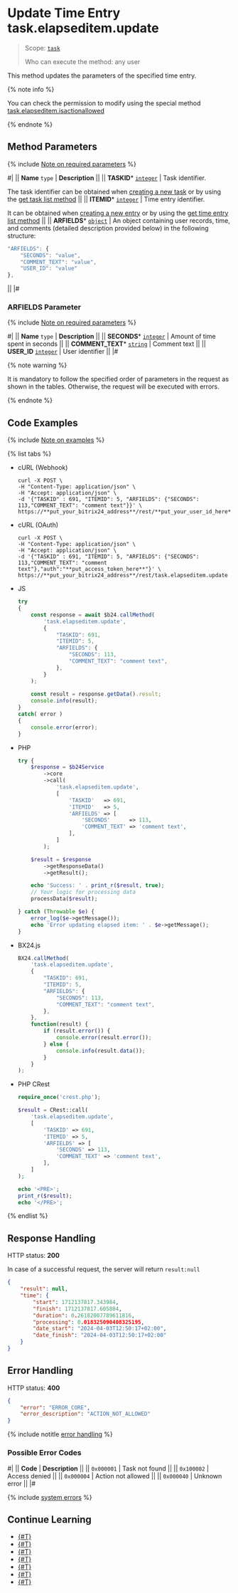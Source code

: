 # Update Time Entry task.elapseditem.update

> Scope: [`task`](../../scopes/permissions.md)
>
> Who can execute the method: any user

This method updates the parameters of the specified time entry.

{% note info %}

You can check the permission to modify using the special method [task.elapseditem.isactionallowed](./task-elapsed-item-is-action-allowed.md)

{% endnote %}

## Method Parameters

{% include [Note on required parameters](../../../_includes/required.md) %}

#|
|| **Name**
`type` | **Description** ||
|| **TASKID***
[`integer`](../../data-types.md) | Task identifier.

The task identifier can be obtained when [creating a new task](../tasks-task-add.md) or by using the [get task list method](../tasks-task-list.md) ||
|| **ITEMID***
[`integer`](../../data-types.md) | Time entry identifier.

It can be obtained when [creating a new entry](./task-elapsed-item-add.md) or by using the [get time entry list method](./task-elapsed-item-get-list.md) ||
|| **ARFIELDS***
[`object`](../../data-types.md) | An object containing user records, time, and comments (detailed description provided below) in the following structure:

```js
"ARFIELDS": {
    "SECONDS": "value", 
    "COMMENT_TEXT": "value",
    "USER_ID": "value"
},
```

 ||
|#

### ARFIELDS Parameter

{% include [Note on required parameters](../../../_includes/required.md) %}

#|
|| **Name**
`type` | **Description** ||
|| **SECONDS***
[`integer`](../../data-types.md) | Amount of time spent in seconds ||
|| **COMMENT_TEXT***
[`string`](../../data-types.md) | Comment text ||
|| **USER_ID**
[`integer`](../../data-types.md) | User identifier ||
|#

{% note warning %}

It is mandatory to follow the specified order of parameters in the request as shown in the tables. Otherwise, the request will be executed with errors.

{% endnote %}

## Code Examples

{% include [Note on examples](../../../_includes/examples.md) %}

{% list tabs %}

- cURL (Webhook)

    ```http
    curl -X POST \
    -H "Content-Type: application/json" \
    -H "Accept: application/json" \
    -d '{"TASKID" : 691, "ITEMID": 5, "ARFIELDS": {"SECONDS": 113,"COMMENT_TEXT": "comment text"}}' \
    https://**put_your_bitrix24_address**/rest/**put_your_user_id_here**/**put_your_webhook_here**/task.elapseditem.update
    ```

- cURL (OAuth)

    ```http
    curl -X POST \
    -H "Content-Type: application/json" \
    -H "Accept: application/json" \
    -d '{"TASKID" : 691, "ITEMID": 5, "ARFIELDS": {"SECONDS": 113,"COMMENT_TEXT": "comment text"},"auth":"**put_access_token_here**"}' \
    https://**put_your_bitrix24_address**/rest/task.elapseditem.update
    ```

- JS

    ```js
    try
    {
    	const response = await $b24.callMethod(
    		'task.elapseditem.update',
    		{
    			"TASKID": 691,
    			"ITEMID": 5,
    			"ARFIELDS": {
    				"SECONDS": 113, 
    				"COMMENT_TEXT": "comment text",
    			},
    		}
    	);
    	
    	const result = response.getData().result;
    	console.info(result);
    }
    catch( error )
    {
    	console.error(error);
    }
    ```

- PHP

    ```php
    try {
        $response = $b24Service
            ->core
            ->call(
                'task.elapseditem.update',
                [
                    'TASKID'   => 691,
                    'ITEMID'   => 5,
                    'ARFIELDS' => [
                        'SECONDS'      => 113,
                        'COMMENT_TEXT' => 'comment text',
                    ],
                ]
            );
    
        $result = $response
            ->getResponseData()
            ->getResult();
    
        echo 'Success: ' . print_r($result, true);
        // Your logic for processing data
        processData($result);
    
    } catch (Throwable $e) {
        error_log($e->getMessage());
        echo 'Error updating elapsed item: ' . $e->getMessage();
    }
    ```

- BX24.js

    ```js
    BX24.callMethod(
        'task.elapseditem.update',
        {
            "TASKID": 691,
            "ITEMID": 5,
            "ARFIELDS": {
                "SECONDS": 113, 
                "COMMENT_TEXT": "comment text",
            },
        },
        function(result) {
            if (result.error()) {
                console.error(result.error());
            } else {
                console.info(result.data());
            }
        }
    );
    ```

- PHP CRest

    ```php
    require_once('crest.php');

    $result = CRest::call(
        'task.elapseditem.update',
        [
            'TASKID' => 691,
            'ITEMID' => 5,
            'ARFIELDS' => [
                'SECONDS' => 113,
                'COMMENT_TEXT' => 'comment text',
            ],
        ]
    );

    echo '<PRE>';
    print_r($result);
    echo '</PRE>';
    ```

{% endlist %}

## Response Handling

HTTP status: **200**

In case of a successful request, the server will return `result:null`

```json
{
    "result": null,
    "time": {
        "start": 1712137817.343984,
        "finish": 1712137817.605804,
        "duration": 0.26182007789611816,
        "processing": 0.018325090408325195,
        "date_start": "2024-04-03T12:50:17+02:00",
        "date_finish": "2024-04-03T12:50:17+02:00"
    }
}
```

## Error Handling

HTTP status: **400**

```json
{
    "error": "ERROR_CORE",
    "error_description": "ACTION_NOT_ALLOWED"
}
```

{% include notitle [error handling](../../../_includes/error-info.md) %}

### Possible Error Codes

#|
|| **Code** | **Description** ||
|| `0x000001` | Task not found ||
|| `0x100002` | Access denied ||
|| `0x000004` | Action not allowed ||
|| `0x000040` | Unknown error ||
|#

{% include [system errors](../../../_includes/system-errors.md) %}

## Continue Learning 

- [{#T}](./index.md)
- [{#T}](./task-elapsed-item-add.md)
- [{#T}](./task-elapsed-item-get.md)
- [{#T}](./task-elapsed-item-get-list.md)
- [{#T}](./task-elapsed-item-delete.md)
- [{#T}](./task-elapsed-item-is-action-allowed.md)
- [{#T}](./task-elapsed-item-get-manifest.md)
